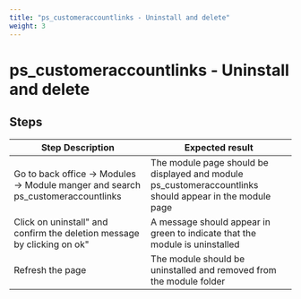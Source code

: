```yaml
---
title: "ps_customeraccountlinks - Uninstall and delete"
weight: 3
---
```


# ps_customeraccountlinks - Uninstall and delete
## Steps
| Step Description | Expected result |
| ----- | ----- |
| Go to back office -> Modules -> Module manger and search ps_customeraccountlinks | The module page should be displayed and module ps_customeraccountlinks should appear in the module page |
| Click on uninstall" and confirm the deletion message by clicking on ok" | A message should appear in green to indicate that the module is uninstalled |
| Refresh the page | The module should be uninstalled and removed from the module folder |
